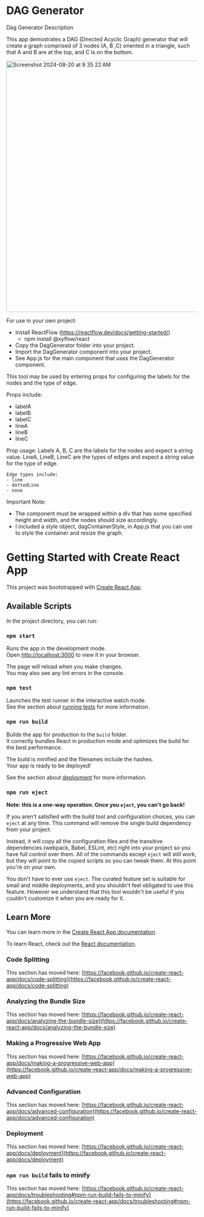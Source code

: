 # DAG Generator

Dag Generator Description

This app demostrates a DAG (Directed Acyclic Graph) generator that will create a graph comprised of 3 nodes (A, B ,C) oriented in a triangle, such that A and B are at the top, and C is on the bottom. 

<img width="662" alt="Screenshot 2024-08-20 at 9 35 22 AM" src="https://github.com/user-attachments/assets/facfd259-3a65-4023-9365-44fbf5e3191e">

For use in your own project:
- Install ReactFlow (https://reactflow.dev/docs/getting-started/)
    - npm install @xyflow/react
- Copy the DagGenerator folder into your project.
- Import the DagGenerator component into your project.
- See App.js for the main component that uses the DagGenerator component.


This tool may be used by entering props for configuring the labels for the nodes and the type of edge.

Props include:
- labelA
- labelB
- labelC
- lineA
- lineB
- lineC

Prop usage:
    Labels A, B, C are the labels for the nodes and expect a string value.
    LineA, LineB, LineC are the types of edges and expect a string value for the type of edge.

    Edge types include:
    - line
    - dottedLine
    - none

Important Note: 
- The component must be wrapped within a div that has some specified height and width, and the nodes should size accordingly.
- I included a style object, dagContainerStyle, in App.js that you can use to style the container and resize the graph.



# Getting Started with Create React App

This project was bootstrapped with [Create React App](https://github.com/facebook/create-react-app).

## Available Scripts

In the project directory, you can run:

### `npm start`

Runs the app in the development mode.\
Open [http://localhost:3000](http://localhost:3000) to view it in your browser.

The page will reload when you make changes.\
You may also see any lint errors in the console.

### `npm test`

Launches the test runner in the interactive watch mode.\
See the section about [running tests](https://facebook.github.io/create-react-app/docs/running-tests) for more information.

### `npm run build`

Builds the app for production to the `build` folder.\
It correctly bundles React in production mode and optimizes the build for the best performance.

The build is minified and the filenames include the hashes.\
Your app is ready to be deployed!

See the section about [deployment](https://facebook.github.io/create-react-app/docs/deployment) for more information.

### `npm run eject`

**Note: this is a one-way operation. Once you `eject`, you can't go back!**

If you aren't satisfied with the build tool and configuration choices, you can `eject` at any time. This command will remove the single build dependency from your project.

Instead, it will copy all the configuration files and the transitive dependencies (webpack, Babel, ESLint, etc) right into your project so you have full control over them. All of the commands except `eject` will still work, but they will point to the copied scripts so you can tweak them. At this point you're on your own.

You don't have to ever use `eject`. The curated feature set is suitable for small and middle deployments, and you shouldn't feel obligated to use this feature. However we understand that this tool wouldn't be useful if you couldn't customize it when you are ready for it.

## Learn More

You can learn more in the [Create React App documentation](https://facebook.github.io/create-react-app/docs/getting-started).

To learn React, check out the [React documentation](https://reactjs.org/).

### Code Splitting

This section has moved here: [https://facebook.github.io/create-react-app/docs/code-splitting](https://facebook.github.io/create-react-app/docs/code-splitting)

### Analyzing the Bundle Size

This section has moved here: [https://facebook.github.io/create-react-app/docs/analyzing-the-bundle-size](https://facebook.github.io/create-react-app/docs/analyzing-the-bundle-size)

### Making a Progressive Web App

This section has moved here: [https://facebook.github.io/create-react-app/docs/making-a-progressive-web-app](https://facebook.github.io/create-react-app/docs/making-a-progressive-web-app)

### Advanced Configuration

This section has moved here: [https://facebook.github.io/create-react-app/docs/advanced-configuration](https://facebook.github.io/create-react-app/docs/advanced-configuration)

### Deployment

This section has moved here: [https://facebook.github.io/create-react-app/docs/deployment](https://facebook.github.io/create-react-app/docs/deployment)

### `npm run build` fails to minify

This section has moved here: [https://facebook.github.io/create-react-app/docs/troubleshooting#npm-run-build-fails-to-minify](https://facebook.github.io/create-react-app/docs/troubleshooting#npm-run-build-fails-to-minify)
